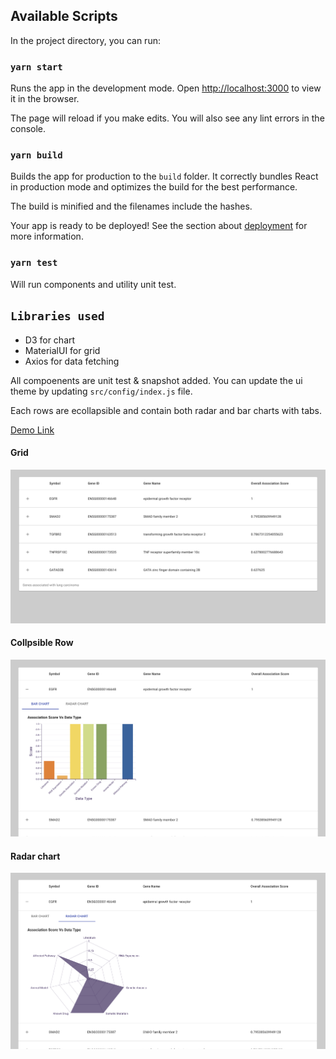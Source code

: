 ## Available Scripts

In the project directory, you can run:

### `yarn start`

Runs the app in the development mode. Open [http://localhost:3000](http://localhost:3000) to view it in the browser.

The page will reload if you make edits. You will also see any lint errors in the console.

### `yarn build`

Builds the app for production to the `build` folder. It correctly bundles React in production mode and optimizes the build for the best performance. 

The build is minified and the filenames include the hashes. 

Your app is ready to be deployed! See the section about [deployment](https://facebook.github.io/create-react-app/docs/deployment) for more information.


### `yarn test`

Will run components and utility unit test.

## `Libraries used`

- D3 for chart
- MaterialUI for grid
- Axios for data fetching
  
All compoenents are unit test & snapshot added.  You can update the ui theme by updating `src/config/index.js` file.

Each rows are ecollapsible and contain both radar and bar charts with tabs.

<a href="https://pacific-plateau-16885.herokuapp.com/">Demo Link</a>

#### Grid

![Grid](https://raw.githubusercontent.com/kamaal-/association-score-vs-data-type/master/assets/grid.png)


#### Collpsible Row

![Bar chart](https://raw.githubusercontent.com/kamaal-/association-score-vs-data-type/master/assets/bar.png)


#### Radar chart

![Radar chart](https://raw.githubusercontent.com/kamaal-/association-score-vs-data-type/master/assets/radar.png)
